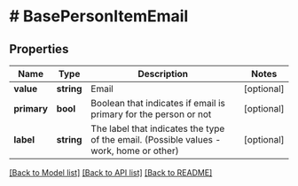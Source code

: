# # BasePersonItemEmail

## Properties

Name | Type | Description | Notes
------------ | ------------- | ------------- | -------------
**value** | **string** | Email | [optional]
**primary** | **bool** | Boolean that indicates if email is primary for the person or not | [optional]
**label** | **string** | The label that indicates the type of the email. (Possible values - work, home or other) | [optional]

[[Back to Model list]](../../README.md#models) [[Back to API list]](../../README.md#endpoints) [[Back to README]](../../README.md)
